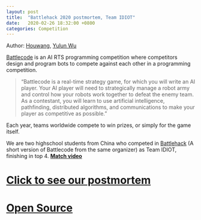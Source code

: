 ```yaml
---
layout: post
title:  "Battlehack 2020 postmortem, Team IDIOT"
date:   2020-02-26 18:32:00 +0800
categories: Competition
---
```

Author: [Houwang](https://github.com/Houwang123), [Yulun Wu](https://github.com/IDl0T)

[Battlecode](https://battlecode.org/) is an AI RTS programming competition where competitors design and program bots to compete against each other in a programming competition.

>“Battlecode is a real-time strategy game, for which you will write an AI player. Your AI player will need to strategically manage a robot army and control how your robots work together to defeat the enemy team. As a contestant, you will learn to use artificial intelligence, pathfinding, distributed algorithms, and communications to make your player as competitive as possible.” 

Each year, teams worldwide compete to win prizes, or simply for the game itself.

We are two highschool students from China who competed in [Battlehack](http://bh2020.battlecode.org/) (A short version of Battlecode from the same organizer) as Team IDIOT, finishing in top 4. [**Match video**](https://www.youtube.com/watch?v=wS0TO_QtgmI)

# [Click to see our postmortem]({{site.url}}/assets/Battlehack2020postmortem.pdf)
# [Open Source](https://github.com/IDl0T/battlehack20)
